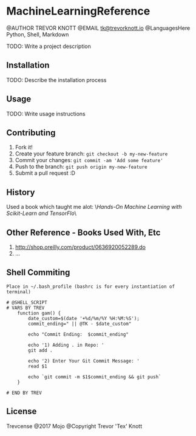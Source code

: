 # MachineLearningReference
 @AUTHOR TREVOR KNOTT
 @EMAIL tk@trevorknott.io
 @LanguagesHere Python, Shell, Markdown

TODO: Write a project description

## Installation

TODO: Describe the installation process

## Usage

TODO: Write usage instructions

## Contributing

1. Fork it!
2. Create your feature branch: `git checkout -b my-new-feature`
3. Commit your changes: `git commit -am 'Add some feature'`
4. Push to the branch: `git push origin my-new-feature`
5. Submit a pull request :D

## History

Used a book which taught me alot: 
    \\*Hands-On Machine Learning with Scikit-Learn and TensorFlo*\\

## Other Reference - Books Used With, Etc

1. http://shop.oreilly.com/product/0636920052289.do
2. ...



## Shell Commiting
```
Place in ~/.bash_profile (bashrc is for every instantiation of terminal)
```

```
# @SHELL_SCRIPT
# VARS BY TREV
    function gam() {
        date_custom=$(date '+%d/%m/%Y %H:%M:%S');
        commit_ending=" || @TK - $date_custom"

        echo "Commit Ending:  $commit_ending"

        echo '1) Adding . in Repo: '
        git add .
    
        echo '2) Enter Your Git Commit Message: '
        read $1

        echo `git commit -m $1$commit_ending && git push`
    }

# END BY TREV
```


## License

Trevcense @2017
Mojo @Copyright Trevor 'Tex' Knott